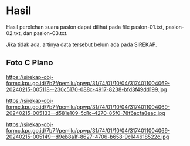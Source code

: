 # Hasil

Hasil perolehan suara paslon dapat dilihat pada file paslon-01.txt, paslon-02.txt, dan paslon-03.txt.

Jika tidak ada, artinya data tersebut belum ada pada SIREKAP.

## Foto C Plano

https://sirekap-obj-formc.kpu.go.id/7b7f/pemilu/ppwp/31/74/01/10/04/3174011004069-20240215-005118--230c5170-088c-4917-8238-bfd3f49dd199.jpg

https://sirekap-obj-formc.kpu.go.id/7b7f/pemilu/ppwp/31/74/01/10/04/3174011004069-20240215-005133--d581e109-5d1c-4270-85f0-78f6acfa8eac.jpg

https://sirekap-obj-formc.kpu.go.id/7b7f/pemilu/ppwp/31/74/01/10/04/3174011004069-20240215-005149--d9eb8a1f-8627-4706-b658-9c144618522c.jpg
